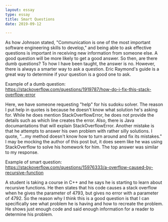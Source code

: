 ```yaml
---
layout: essay
type: essay
title: Smart Questions
date: 2019-09-12

---
```

As how Johnson stated, "Communication is one of the most important software engineering skills to develop," and being able to ask effective questions is important in receiving new information from someone else. A good question will be more likely to get a good answer. So then, are there dumb questions? To how I have been taught, the answer is no. However, there is always a smarter way to ask a question. Eric Raymond's guide is a great way to determine if your question is a good one to ask.


Example of a dumb question: https://stackoverflow.com/questions/1919787/how-do-i-fix-this-stack-overflow-error

Here, we have someone requesting "help" for his sudoku solver. The reason I put help in quotes is because he doesn't know what solution he's asking for. While he does mention StackOverflowError, he does not provide the details such as which line creates the error. Also, there is Java documantations that will explain StackOverflowError. Another mistake is that he attempts to answer his own problem with rather silly solutions. I quote, "...my method doesn't know how to turn around and fix its mistakes." I may be mocking the author of this post but, it does seem like he was using StackOverflow to solve his homework for him. The top answer was similar to my response.


Example of smart question: https://stackoverflow.com/questions/15976333/a-overflow-caused-by-recursive-function

A student is taking a course in C++ and he says he is starting to learn about recursive functions. He then states that his code causes a stack overflow when he gives the parameter of 4793, but gives no error with a parameter of 4792. So the reason why I think this is a good question is that I can specifically see what problem he is having and how to recreate the problem. He shows just enough code and said enough information for a reader to determine his problem. 
